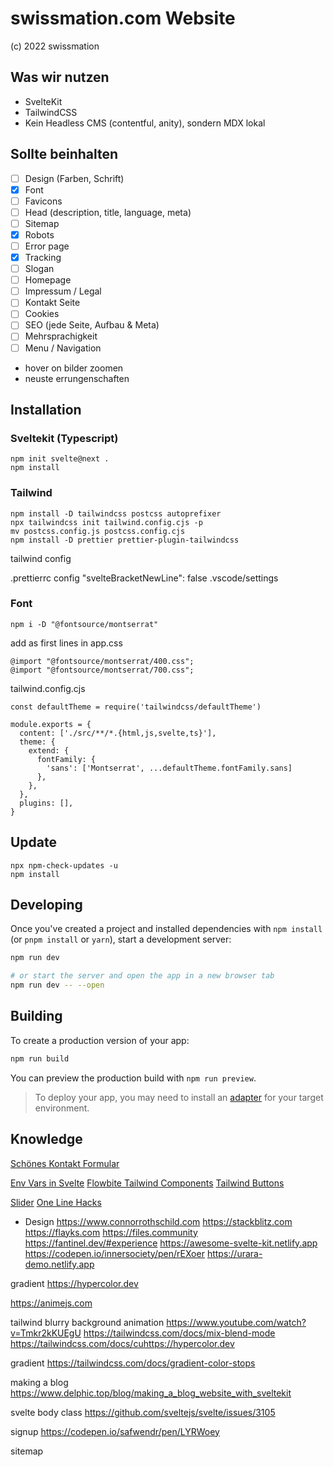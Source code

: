 # swissmation.com Website

(c) 2022 swissmation

## Was wir nutzen

- SvelteKit
- TailwindCSS
- Kein Headless CMS (contentful, anity), sondern MDX lokal

## Sollte beinhalten

- [ ] Design (Farben, Schrift)
- [x] Font
- [ ] Favicons
- [ ] Head (description, title, language, meta)
- [ ] Sitemap
- [x] Robots
- [ ] Error page
- [x] Tracking
- [ ] Slogan
- [ ] Homepage
- [ ] Impressum / Legal
- [ ] Kontakt Seite
- [ ] Cookies
- [ ] SEO (jede Seite, Aufbau & Meta)
- [ ] Mehrsprachigkeit
- [ ] Menu / Navigation
- hover on bilder zoomen
- neuste errungenschaften


## Installation

### Sveltekit (Typescript)

```
npm init svelte@next .
npm install
```

### Tailwind
```
npm install -D tailwindcss postcss autoprefixer
npx tailwindcss init tailwind.config.cjs -p
mv postcss.config.js postcss.config.cjs
npm install -D prettier prettier-plugin-tailwindcss
```
tailwind config


.prettierrc config
"svelteBracketNewLine": false
.vscode/settings

### Font

```
npm i -D "@fontsource/montserrat"
```

add as first lines in app.css
```
@import "@fontsource/montserrat/400.css";
@import "@fontsource/montserrat/700.css";
```

tailwind.config.cjs
```
const defaultTheme = require('tailwindcss/defaultTheme')

module.exports = {
  content: ['./src/**/*.{html,js,svelte,ts}'],
  theme: {
    extend: {
      fontFamily: {
        'sans': ['Montserrat', ...defaultTheme.fontFamily.sans]
      },
    },
  },
  plugins: [],
}
```

## Update

```
npx npm-check-updates -u  
npm install
```

## Developing

Once you've created a project and installed dependencies with `npm install` (or `pnpm install` or `yarn`), start a development server:

```bash
npm run dev

# or start the server and open the app in a new browser tab
npm run dev -- --open
```

## Building

To create a production version of your app:

```bash
npm run build
```

You can preview the production build with `npm run preview`.

> To deploy your app, you may need to install an [adapter](https://kit.svelte.dev/docs/adapters) for your target environment.

## Knowledge
[Schönes Kontakt Formular](https://www.dreipol.ch/kontakt)

[Env Vars in Svelte](https://timdeschryver.dev/blog/environment-variables-with-sveltekit)
[Flowbite Tailwind Components](https://flowbite.com/docs/components/alerts/)
[Tailwind Buttons](https://tailwind-starter-kit.vercel.app/docs/buttons)

[Slider](https://codepen.io/safwendr/pen/LYRWoey)
[One Line Hacks](one-line-hacks)

- Design 
https://www.connorrothschild.com
https://stackblitz.com
https://flayks.com
https://files.community
https://fantinel.dev/#experience
https://awesome-svelte-kit.netlify.app
https://codepen.io/innersociety/pen/rEXoer
https://urara-demo.netlify.app

gradient https://hypercolor.dev

https://animejs.com

tailwind blurry background animation https://www.youtube.com/watch?v=Tmkr2kKUEgU
https://tailwindcss.com/docs/mix-blend-mode
https://tailwindcss.com/docs/cuhttps://hypercolor.dev

gradient https://tailwindcss.com/docs/gradient-color-stops


making a blog https://www.delphic.top/blog/making_a_blog_website_with_sveltekit

svelte body class https://github.com/sveltejs/svelte/issues/3105

signup https://codepen.io/safwendr/pen/LYRWoey

sitemap